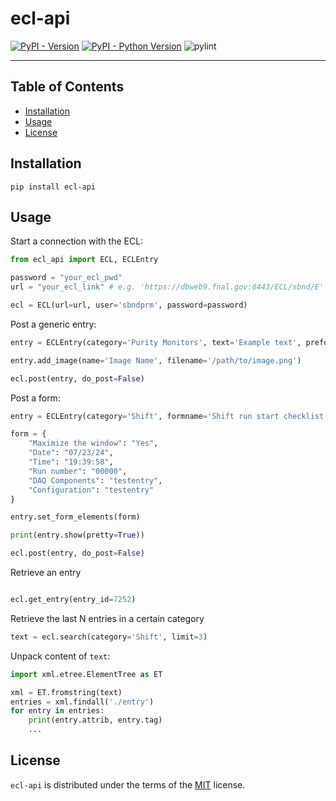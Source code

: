 # ecl-api

[![PyPI - Version](https://img.shields.io/pypi/v/ecl-api.svg)](https://pypi.org/project/ecl-api)
[![PyPI - Python Version](https://img.shields.io/pypi/pyversions/ecl-api.svg)](https://pypi.org/project/ecl-api)
![pylint](https://github.com/marcodeltutto/ecl-api/actions/workflows/pylint.yml/badge.svg)

-----

## Table of Contents

- [Installation](#installation)
- [Usage](#usage)
- [License](#license)

## Installation

```console
pip install ecl-api
```

## Usage

Start a connection with the ECL:

```python
from ecl_api import ECL, ECLEntry

password = "your_ecl_pwd"
url = "your_ecl_link" # e.g. 'https://dbweb9.fnal.gov:8443/ECL/sbnd/E'

ecl = ECL(url=url, user='sbndprm', password=password)
```

Post a generic entry:
```python
entry = ECLEntry(category='Purity Monitors', text='Example text', preformatted=True)

entry.add_image(name='Image Name', filename='/path/to/image.png')

ecl.post(entry, do_post=False)
```

Post a form:
```python
entry = ECLEntry(category='Shift', formname='Shift run start checklist - v1')

form = {
    "Maximize the window": "Yes",
    "Date": "07/23/24",
    "Time": "19:39:58",
    "Run number": "00000",
    "DAQ Components": "testentry",
    "Configuration": "testentry" 
}

entry.set_form_elements(form)

print(entry.show(pretty=True))

ecl.post(entry, do_post=False)
```

Retrieve an entry
```python

ecl.get_entry(entry_id=7252)
```

Retrieve the last N entries in a certain category

```python
text = ecl.search(category='Shift', limit=3)
```

Unpack content of `text`:
```python
import xml.etree.ElementTree as ET

xml = ET.fromstring(text)
entries = xml.findall('./entry')
for entry in entries:
	print(entry.attrib, entry.tag)
	...
```


## License

`ecl-api` is distributed under the terms of the [MIT](https://spdx.org/licenses/MIT.html) license.
